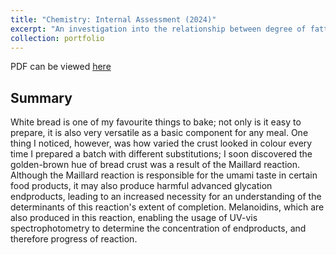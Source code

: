 ```yaml
---
title: "Chemistry: Internal Assessment (2024)"
excerpt: "An investigation into the relationship between degree of fatty acid unsaturation and the extent of the Maillard reaction in bread.<br/><img src='/files/chemiacoverpic.png' width="500" height="600">"
collection: portfolio
---
```


PDF can be viewed [here](https://alcotticus.github.io/files/2024chemia.pdf)

Summary
------
White bread is one of my favourite things to bake; not only is it easy to prepare, it is also very versatile as a basic component for any meal. One thing I noticed, however, was how varied the crust looked in colour every time I prepared a batch with different substitutions; I soon discovered the golden-brown hue of bread crust was a result of the Maillard reaction. Although the Maillard reaction is responsible for the umami taste in certain food products, it may also produce harmful advanced glycation endproducts, leading to an increased necessity for an understanding of the determinants of this reaction's extent of completion. Melanoidins, which are also produced in this reaction, enabling the usage of UV-vis spectrophotometry to determine the concentration of endproducts, and therefore progress of reaction.
